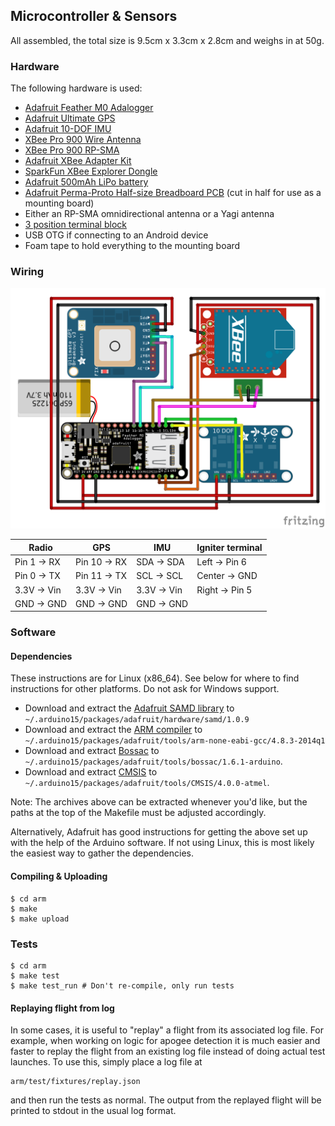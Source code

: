 ## Microcontroller & Sensors

All assembled, the total size is 9.5cm x 3.3cm x 2.8cm and weighs in at 50g.

### Hardware

The following hardware is used:

* [Adafruit Feather M0 Adalogger](https://www.adafruit.com/products/2796)
* [Adafruit Ultimate GPS](https://www.adafruit.com/products/746)
* [Adafruit 10-DOF IMU](https://www.adafruit.com/products/1604)
* [XBee Pro 900 Wire Antenna](https://www.sparkfun.com/products/9097)
* [XBee Pro 900 RP-SMA](https://www.sparkfun.com/products/9099)
* [Adafruit XBee Adapter Kit](https://www.adafruit.com/product/126)
* [SparkFun XBee Explorer Dongle](https://www.sparkfun.com/products/11697)
* [Adafruit 500mAh LiPo battery](https://www.adafruit.com/product/1578)
* [Adafruit Perma-Proto Half-size Breadboard PCB](https://www.adafruit.com/products/1609) (cut in half for use as a mounting board)
* Either an RP-SMA omnidirectional antenna or a Yagi antenna
* [3 position terminal block](https://www.adafruit.com/products/725)
* USB OTG if connecting to an Android device
* Foam tape to hold everything to the mounting board

### Wiring

![](/images/sensors_bb.png?raw=true)

|Radio       | GPS          | IMU         | Igniter terminal |
|------------|--------------|-------------|------------------|
|Pin 1 -> RX | Pin 10 -> RX | SDA -> SDA  | Left -> Pin 6    |
|Pin 0 -> TX | Pin 11 -> TX | SCL -> SCL  | Center -> GND    |
|3.3V -> Vin | 3.3V -> Vin  | 3.3V -> Vin | Right -> Pin 5   |
|GND -> GND  | GND -> GND   | GND -> GND  |                  |

### Software

#### Dependencies

These instructions are for Linux (x86_64). See below for where to find instructions for other platforms. Do not ask for Windows support.

* Download and extract the [Adafruit SAMD library](https://github.com/adafruit/arduino-board-index/raw/gh-pages/boards/adafruit-samd-1.0.9.tar.bz2) to `~/.arduino15/packages/adafruit/hardware/samd/1.0.9`
* Download and extract the [ARM compiler](http://downloads.arduino.cc/gcc-arm-none-eabi-4.8.3-2014q1-linux64.tar.gz) to `~/.arduino15/packages/adafruit/tools/arm-none-eabi-gcc/4.8.3-2014q1`
* Download and extract [Bossac](http://downloads.arduino.cc/bossac-1.6.1-arduino-x86_64-linux-gnu.tar.gz) to `~/.arduino15/packages/adafruit/tools/bossac/1.6.1-arduino`.
* Download and extract [CMSIS](http://downloads.arduino.cc/CMSIS-4.0.0.tar.bz2) to `~/.arduino15/packages/adafruit/tools/CMSIS/4.0.0-atmel`.

Note: The archives above can be extracted whenever you'd like, but the paths at the top of the Makefile must be adjusted accordingly.

Alternatively, Adafruit has good instructions for getting the above set up with the help of the Arduino software. If not using Linux, this is most likely the easiest way to gather the dependencies.

#### Compiling & Uploading

```
$ cd arm
$ make
$ make upload
```

### Tests

```
$ cd arm
$ make test
$ make test_run # Don't re-compile, only run tests
```

#### Replaying flight from log

In some cases, it is useful to "replay" a flight from its associated log file. For example, when working on logic for apogee detection it is much easier and faster to replay the flight from an existing log file instead of doing actual test launches. To use this, simply place a log file at
```
arm/test/fixtures/replay.json
```
and then run the tests as normal. The output from the replayed flight will be printed to stdout in the usual log format.
